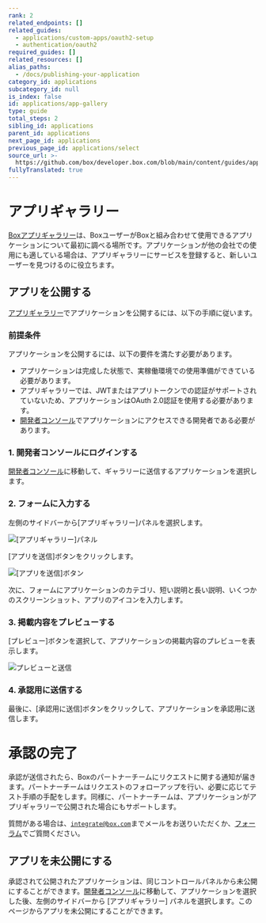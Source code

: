 ```yaml
---
rank: 2
related_endpoints: []
related_guides:
  - applications/custom-apps/oauth2-setup
  - authentication/oauth2
required_guides: []
related_resources: []
alias_paths:
  - /docs/publishing-your-application
category_id: applications
subcategory_id: null
is_index: false
id: applications/app-gallery
type: guide
total_steps: 2
sibling_id: applications
parent_id: applications
next_page_id: applications
previous_page_id: applications/select
source_url: >-
  https://github.com/box/developer.box.com/blob/main/content/guides/applications/app-gallery.md
fullyTranslated: true
---
```

# アプリギャラリー

[Boxアプリギャラリー][app-gallery]は、BoxユーザーがBoxと組み合わせて使用できるアプリケーションについて最初に調べる場所です。アプリケーションが他の会社での使用にも適している場合は、アプリギャラリーにサービスを登録すると、新しいユーザーを見つけるのに役立ちます。

## アプリを公開する

[アプリギャラリー][app-gallery]でアプリケーションを公開するには、以下の手順に従います。

### 前提条件

アプリケーションを公開するには、以下の要件を満たす必要があります。

* アプリケーションは完成した状態で、実稼働環境での使用準備ができている必要があります。
* アプリギャラリーでは、JWTまたはアプリトークンでの認証がサポートされていないため、アプリケーションはOAuth 2.0認証を使用する必要があります。
* [開発者コンソール][devconsole]でアプリケーションにアクセスできる開発者である必要があります。

### 1. 開発者コンソールにログインする

[開発者コンソール][devconsole]に移動して、ギャラリーに送信するアプリケーションを選択します。

### 2. フォームに入力する

左側のサイドバーから\[アプリギャラリー]パネルを選択します。

<ImageFrame center shadow border width="200">

![\[アプリギャラリー\]パネル](./images/app-sidebar.png)

</ImageFrame>

\[アプリを送信]ボタンをクリックします。

<ImageFrame center border shadow width="400">

![\[アプリを送信\]ボタン](./images/submit-app.png)

</ImageFrame>

次に、フォームにアプリケーションのカテゴリ、短い説明と長い説明、いくつかのスクリーンショット、アプリのアイコンを入力します。

### 3. 掲載内容をプレビューする

\[プレビュー]ボタンを選択して、アプリケーションの掲載内容のプレビューを表示します。

<ImageFrame center border shadow>

![プレビューと送信](./images/submit-and-approve.png)

</ImageFrame>

### 4. 承認用に送信する

最後に、\[承認用に送信]ボタンをクリックして、アプリケーションを承認用に送信します。

<Message>

# 承認の完了

承認が送信されたら、Boxのパートナーチームにリクエストに関する通知が届きます。パートナーチームはリクエストのフォローアップを行い、必要に応じてテスト手順の手配をします。同様に、パートナーチームは、アプリケーションがアプリギャラリーで公開された場合にもサポートします。

質問がある場合は、[`integrate@box.com`][email]までメールをお送りいただくか、[フォーラム][forum]でご質問ください。

</Message>

## アプリを未公開にする

承認されて公開されたアプリケーションは、同じコントロールパネルから未公開にすることができます。[開発者コンソール][devconsole]に移動して、アプリケーションを選択した後、左側のサイドバーから \[アプリギャラリー] パネルを選択します。このページからアプリを未公開にすることができます。

[app-gallery]: https://app.box.com/services

[devconsole]: https://account.box.com/developers/services

[forum]: https://community.box.com/t5/Developer-Forum/bd-p/DeveloperForum

[email]: mailto:integrate@box.com
